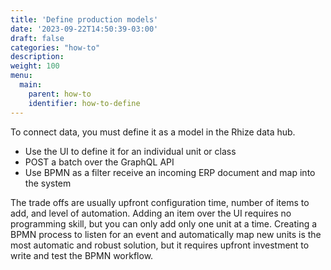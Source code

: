 ```yaml
---
title: 'Define production models'
date: '2023-09-22T14:50:39-03:00'
draft: false
categories: "how-to"
description:
weight: 100
menu:
  main:
    parent: how-to
    identifier: how-to-define
---
```


To connect data, you must define it as a model in the Rhize data hub.

- Use the UI to define it for an individual unit or class
- POST a batch over the GraphQL API
- Use BPMN as a filter receive an incoming ERP document and map into the system

The trade offs are usually upfront configuration time, number of items to add, and level of automation.
Adding an item over the UI requires no programming skill, but you can only add only one unit at a time.
Creating a BPMN process to listen for an event and automatically map new units is the most automatic and robust solution, but it requires upfront investment to write and test the BPMN workflow.

